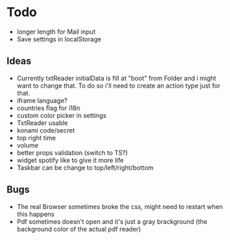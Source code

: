 # Todo

- longer length for Mail input
- Save settings in localStorage

## Ideas

- Currently txtReader initialData is fill at "boot" from Folder and i might want to change that. To do so i'll need to create an action type just for that.
- iframe language?
- countries flag for i18n
- custom color picker in settings
- TxtReader usable
- konami code/secret
- top right time
- volume
- better props validation (switch to TS?)
- widget spotify like to give it more life
- Taskbar can be change to top/left/right/bottom

## Bugs

- The real Browser sometimes broke the css, might need to restart when this happens
- Pdf sometimes doesn't open and it's just a gray brackground (the background color of the actual pdf reader)
